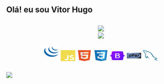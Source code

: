 ## Olá! eu sou Vitor Hugo
 ##
<div align="center">
  <a href="https://github.com/VitorHugoFreireFrancoGoncales">
  <img height="20%" src="https://github-readme-stats.vercel.app/api?username=VitorHugoFreireFrancoGoncales&show_icons=true&theme=white&include_all_commits=true&count_private=true"/>
    <br>
    <a href=https://github.com/VitorHugoFreireFrancoGoncales?tab=repositories">
  <img height="10%" src="https://github-readme-stats.vercel.app/api/top-langs/?username=VitorHugoFreireFrancoGoncales&layout=compact&langs_count=7&theme=white"/>
  </a>
</div>
  
<div style="display: inline_block" align="center"><br>
  <img align="" alt="" height="30" width="40" src="https://raw.githubusercontent.com/devicons/devicon/master/icons/jquery/jquery-original.svg">
  <img align="center" alt="" height="30" width="40" src="https://raw.githubusercontent.com/devicons/devicon/master/icons/javascript/javascript-plain.svg">
  <img align="center" alt="" height="30" width="40" src="https://raw.githubusercontent.com/devicons/devicon/master/icons/html5/html5-original.svg">
  <img align="center" alt="" height="30" width="40" src="https://raw.githubusercontent.com/devicons/devicon/master/icons/css3/css3-original.svg">
  <img align="center" alt="" height="30" width="40" src="https://raw.githubusercontent.com/devicons/devicon/master/icons/bootstrap/bootstrap-original.svg">
  <img align="center" alt="" height="30" width="40" src="https://raw.githubusercontent.com/devicons/devicon/master/icons/php/php-original.svg">
  <a href="https://www.mysql.com/">
  <img  align="center" alt="" height="30" width="40" src="https://raw.githubusercontent.com/devicons/devicon/master/icons/mysql/mysql-original.svg">
  </a>
</div>
  
  ##
  
<div> 
  <a href = "mailto:vitor.hugo.freire.franco@gmail.com"><img src="https://img.shields.io/badge/-Gmail-%23333?style=for-the-badge&logo=gmail&logoColor=white" target="_blank"></a>
</div>
